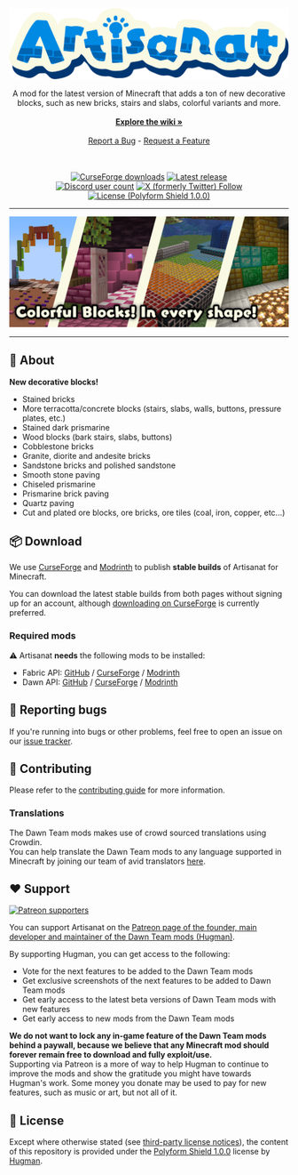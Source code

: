 <p align="center">

[![Artisanat](https://raw.githubusercontent.com/DawnTeamMC/Artisanat/refs/heads/main/images/logo.svg)](https://dawnteammc.github.io/artisanat)

<div align="center">
  A mod for the latest version of Minecraft that adds a ton of new decorative blocks, such as new bricks, stairs and slabs, colorful variants and more.

  <br/>
  <br/>
  <a href="https://dawnteammc.github.io/artisanat/wiki"><strong>Explore the wiki »</strong></a>
  <br/>
  <br/>
  <a href="https://github.com/DawnTeamMC/Artisanat/issues">Report a Bug</a>
  -
  <a href="https://github.com/DawnTeamMC/Artisanat/issues">Request a Feature</a>
  <br/>
  <br/>
  <br/>

[![CurseForge downloads](http://cf.way2muchnoise.eu/full_artisanat_downloads.svg?badge_style=for_the_badge)](https://www.curseforge.com/minecraft/mc-mods/artisanat)
[![Latest release](https://img.shields.io/github/release/DawnTeamMC/Artisanat.svg?label=Latest%20version&style=for-the-badge)](https://github.com/DawnTeamMC/Artisanat/releases/latest)
<br/>
[![Discord user count](https://img.shields.io/discord/504608980799062036?label=&color=424549&labelColor=7289da&style=for-the-badge&logo=Discord&logoColor=DDE4EF)](https://discord.gg/8ksTVJu)
[![X (formerly Twitter) Follow](https://img.shields.io/twitter/follow/DawnTeamMC?style=for-the-badge&labelColor=424549&color=424549&logo=x)](https://twitter.com/DawnTeamMC)
<br/>
[![License (Polyform Shield 1.0.0)](https://img.shields.io/badge/code%20license-Polyform%20Shield%201.0.0-green.svg?style=for-the-badge)](https://polyformproject.org/licenses/shield/1.0.0/)

</div>

</p>

---

<p align="center">

![Colorful Blocks, in every shape](https://raw.githubusercontent.com/DawnTeamMC/Artisanat/refs/heads/main/images/highlight_1.png)

</p>

---

## 👾 About

**New decorative blocks!**

- Stained bricks
- More terracotta/concrete blocks (stairs, slabs, walls, buttons, pressure plates, etc.)
- Stained dark prismarine
- Wood blocks (bark stairs, slabs, buttons)
- Cobblestone bricks
- Granite, diorite and andesite bricks
- Sandstone bricks and polished sandstone
- Smooth stone paving
- Chiseled prismarine
- Prismarine brick paving
- Quartz paving
- Cut and plated ore blocks, ore bricks, ore tiles (coal, iron, copper, etc...)

## 📦 Download

We use [CurseForge](https://www.curseforge.com/minecraft/mc-mods/artisanat) and [Modrinth](https://modrinth.com/mod/artisanat) to publish **stable builds** of Artisanat for Minecraft.

You can download the latest stable builds from both pages without signing up for an account, although [downloading on CurseForge](https://www.curseforge.com/minecraft/mc-mods/artisanat) is currently preferred.

### Required mods

⚠ Artisanat **needs** the following mods to be installed:

- Fabric API: [GitHub](https://github.com/FabricMC/fabric) / [CurseForge](https://www.curseforge.com/minecraft/mc-mods/fabric-api) / [Modrinth](https://modrinth.com/mod/fabric-api)
- Dawn API: [GitHub](https://github.com/DawnTeamMC/DawnAPI) / [CurseForge](https://www.curseforge.com/minecraft/mc-mods/dawn) / [Modrinth](https://modrinth.com/mod/dawn)

## 🐛 Reporting bugs

If you're running into bugs or other problems, feel free to open an issue on our [issue tracker](https://github.com/DawnTeamMC/Artisanat/issues).

## 🔧 Contributing

Please refer to the [contributing guide](https://github.com/DawnTeamMC/Artisanat/blob/master/CONTRIBUTING.md) for more information.

### Translations

The Dawn Team mods makes use of crowd sourced translations using Crowdin.  
You can help translate the Dawn Team mods to any language supported in Minecraft by joining our team of avid translators [here](https://crowdin.com/project/dawnteam).

## ❤️ Support

[![Patreon supporters](https://img.shields.io/endpoint.svg?url=https%3A%2F%2Fshieldsio-patreon.vercel.app%2Fapi%3Fusername%3DHugman%26type%3Dpatrons&style=flat-square)](https://patreon.com/Hugman)

You can support Artisanat on the [Patreon page of the founder, main developer and maintainer of the Dawn Team mods (Hugman)](https://patreon.com/Hugman).

By supporting Hugman, you can get access to the following:

- Vote for the next features to be added to the Dawn Team mods
- Get exclusive screenshots of the next features to be added to Dawn Team mods
- Get early access to the latest beta versions of Dawn Team mods with new features
- Get early access to new mods from the Dawn Team mods

**We do not want to lock any in-game feature of the Dawn Team mods behind a paywall, because we believe that any Minecraft mod should forever remain free to download and fully exploit/use.**  
Supporting via Patreon is a more of way to help Hugman to continue to improve the mods and show the gratitude you might have towards Hugman's work. Some money you donate may be used to pay for new features, such as music or art, but not all of it.

## 📜 License

Except where otherwise stated (see [third-party license notices](thirdparty/NOTICE.txt)), the content of this repository is provided under the [Polyform Shield 1.0.0](LICENSE.md) license by [Hugman](https://github.com/Hugman76).
